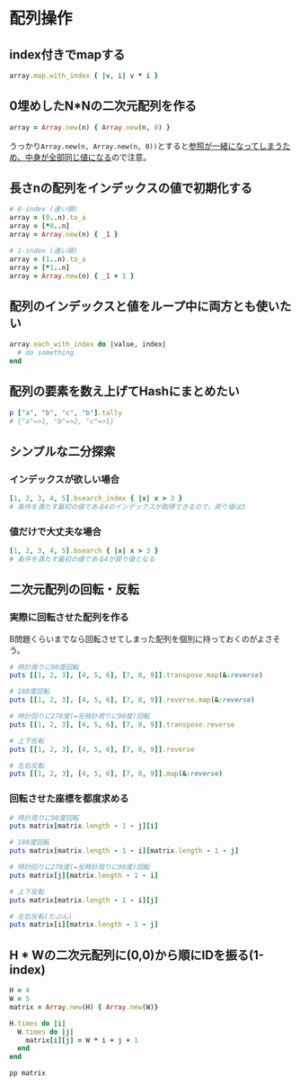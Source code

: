 # 配列操作

## index付きでmapする

```ruby
array.map.with_index { |v, i| v * i }
```

## 0埋めしたN*Nの二次元配列を作る
```ruby
array = Array.new(n) { Array.new(n, 0) }
```

うっかり`Array.new(n, Array.new(n, 0))`とすると[参照が一緒になってしまうため、中身が全部同じ値になる](https://docs.ruby-lang.org/ja/2.7.0/method/Array/s/new.html#:~:text=%E8%A6%81%E7%B4%A0%E6%AF%8E%E3%81%AB%20val%20%E3%81%8C%E8%A4%87%E8%A3%BD%E3%81%95%E3%82%8C%E3%82%8B%E3%82%8F%E3%81%91%E3%81%A7%E3%81%AF%E3%81%AA%E3%81%84%E3%81%93%E3%81%A8%E3%81%AB%E6%B3%A8%E6%84%8F%E3%81%97%E3%81%A6%E3%81%8F%E3%81%A0%E3%81%95%E3%81%84%E3%80%82%E5%85%A8%E8%A6%81%E7%B4%A0%E3%81%8C%E5%90%8C%E3%81%98%E3%82%AA%E3%83%96%E3%82%B8%E3%82%A7%E3%82%AF%E3%83%88%20val%20%E3%82%92%E5%8F%82%E7%85%A7%E3%81%97%E3%81%BE%E3%81%99%E3%80%82)ので注意。

## 長さnの配列をインデックスの値で初期化する
```ruby
# 0-index (速い順)
array = (0..n).to_a
array = [*0..n]
array = Array.new(n) { _1 }

# 1-index (速い順)
array = (1..n).to_a
array = [*1..n]
array = Array.new(n) { _1 + 1 }
```

## 配列のインデックスと値をループ中に両方とも使いたい
```ruby
array.each_with_index do |value, index|
  # do something
end
```

## 配列の要素を数え上げてHashにまとめたい
```ruby
p ["a", "b", "c", "b"].tally
# {"a"=>1, "b"=>2, "c"=>1}
```

## シンプルな二分探索
### インデックスが欲しい場合
```ruby
[1, 2, 3, 4, 5].bsearch_index { |x| x > 3 }
# 条件を満たす最初の値である4のインデックスが取得できるので、戻り値は3
```

### 値だけで大丈夫な場合
```ruby
[1, 2, 3, 4, 5].bsearch { |x| x > 3 }
# 条件を満たす最初の値である4が戻り値となる
```

## 二次元配列の回転・反転

### 実際に回転させた配列を作る
B問題くらいまでなら回転させてしまった配列を個別に持っておくのがよさそう。

```ruby
# 時計周りに90度回転
puts [[1, 2, 3], [4, 5, 6], [7, 8, 9]].transpose.map(&:reverse)

# 180度回転
puts [[1, 2, 3], [4, 5, 6], [7, 8, 9]].reverse.map(&:reverse)

# 時計回りに270度(=反時計周りに90度)回転
puts [[1, 2, 3], [4, 5, 6], [7, 8, 9]].transpose.reverse

# 上下反転
puts [[1, 2, 3], [4, 5, 6], [7, 8, 9]].reverse

# 左右反転
puts [[1, 2, 3], [4, 5, 6], [7, 8, 9]].map(&:reverse)
```

### 回転させた座標を都度求める

```ruby
# 時計周りに90度回転
puts matrix[matrix.length - 1 - j][i]

# 180度回転
puts matrix[matrix.length - 1 - i][matrix.length - 1 - j]

# 時計回りに270度(=反時計周りに90度)回転
puts matrix[j][matrix.length - 1 - i]

# 上下反転
puts matrix[matrix.length - 1 - i][j]

# 左右反転(たぶん)
puts matrix[i][matrix.length - 1 - j]
```

## H * Wの二次元配列に(0,0)から順にIDを振る(1-index)

```ruby
H = 4
W = 5
matrix = Array.new(H) { Array.new(W)}

H.times do |i|
  W.times do |j|
    matrix[i][j] = W * i + j + 1
  end
end

pp matrix
```
